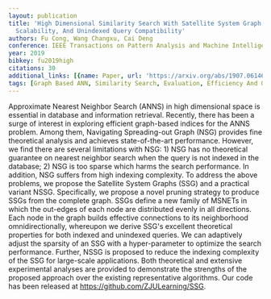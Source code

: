 ```yaml
---
layout: publication
title: 'High Dimensional Similarity Search With Satellite System Graph: Efficiency,
  Scalability, And Unindexed Query Compatibility'
authors: Fu Cong, Wang Changxu, Cai Deng
conference: IEEE Transactions on Pattern Analysis and Machine Intelligence
year: 2019
bibkey: fu2019high
citations: 30
additional_links: [{name: Paper, url: 'https://arxiv.org/abs/1907.06146'}]
tags: [Graph Based ANN, Similarity Search, Evaluation, Efficiency And Optimization]
---
```

Approximate Nearest Neighbor Search (ANNS) in high dimensional space is
essential in database and information retrieval. Recently, there has been a
surge of interest in exploring efficient graph-based indices for the ANNS
problem. Among them, Navigating Spreading-out Graph (NSG) provides fine
theoretical analysis and achieves state-of-the-art performance. However, we
find there are several limitations with NSG: 1) NSG has no theoretical
guarantee on nearest neighbor search when the query is not indexed in the
database; 2) NSG is too sparse which harms the search performance. In addition,
NSG suffers from high indexing complexity. To address the above problems, we
propose the Satellite System Graphs (SSG) and a practical variant NSSG.
Specifically, we propose a novel pruning strategy to produce SSGs from the
complete graph. SSGs define a new family of MSNETs in which the out-edges of
each node are distributed evenly in all directions. Each node in the graph
builds effective connections to its neighborhood omnidirectionally, whereupon
we derive SSG's excellent theoretical properties for both indexed and unindexed
queries. We can adaptively adjust the sparsity of an SSG with a hyper-parameter
to optimize the search performance. Further, NSSG is proposed to reduce the
indexing complexity of the SSG for large-scale applications. Both theoretical
and extensive experimental analyses are provided to demonstrate the strengths
of the proposed approach over the existing representative algorithms. Our code
has been released at https://github.com/ZJULearning/SSG.